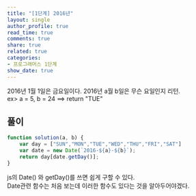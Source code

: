 ```yaml
---
title: "[1단계] 2016년"
layout: single
author_profile: true
read_time: true
comments: true
share: true
related: true
categories:
- 프로그래머스 1단계
show_date: true
---
```


2016년 1월 1일은 금요일이다. 2016년 a월 b일은 무슨 요일인지 리턴.      
ex> a = 5, b = 24 ==> return "TUE"      

## 풀이
```js
function solution(a, b) {
    var day = ["SUN","MON","TUE","WED","THU","FRI","SAT"]
    var date = new Date(`2016-${a}-${b}`);
    return day[date.getDay()];
}
``` 
js의 Date() 와 getDay()를 쓰면 쉽게 구할 수 있다.    
Date관련 함수는 처음 보는데 이러한 함수도 있다는 것을 알아두어야겠다. 

